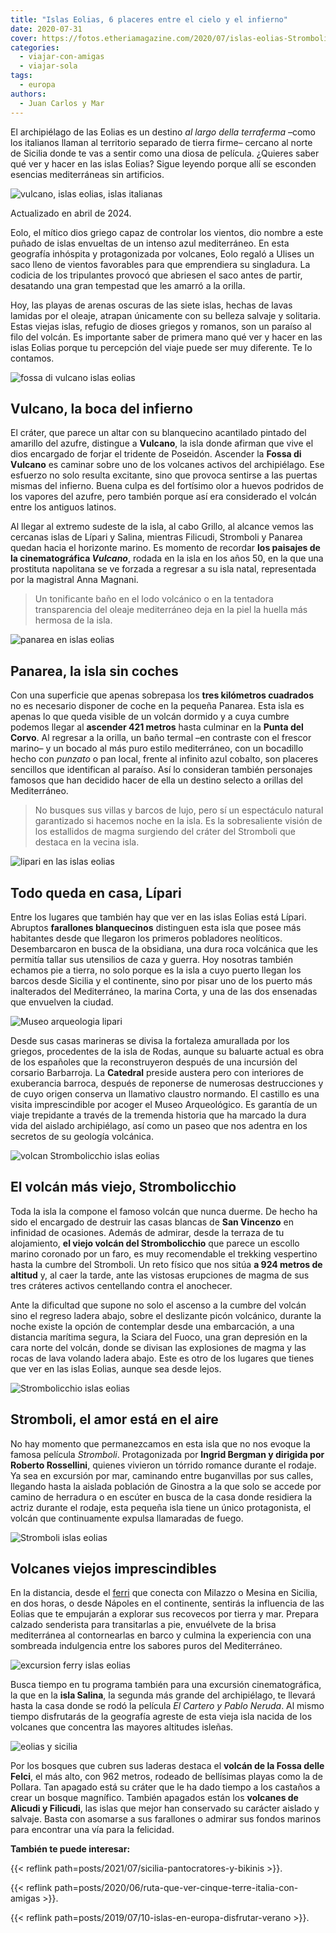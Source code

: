 ```yaml
---
title: "Islas Eolias, 6 placeres entre el cielo y el infierno"
date: 2020-07-31
cover: https://fotos.etheriamagazine.com/2020/07/islas-eolias-Strombolicchio.jpg
categories: 
  - viajar-con-amigas
  - viajar-sola
tags: 
  - europa
authors: 
  - Juan Carlos y Mar
---
```


El archipiélago de las Eolias es un destino _al largo della terraferma_ –como los 
italianos llaman al territorio separado de tierra firme– cercano al norte de Sicilia 
donde te vas a sentir como una diosa de película. ¿Quieres saber qué ver y hacer en las 
islas Eolias? Sigue leyendo porque allí se esconden esencias mediterráneas sin 
artificios. 

![vulcano, islas eolias, islas italianas](https://fotos.etheriamagazine.com/2020/07/islas-eolias-vulcano.jpg "Vulcano, en las islas Eolias.")

Actualizado en abril de 2024. 

Eolo, el mítico dios griego capaz de controlar los vientos, dio nombre a este puñado de 
islas envueltas de un intenso azul mediterráneo. En esta geografía inhóspita y 
protagonizada por volcanes, Eolo regaló a Ulises un saco lleno de vientos favorables 
para que emprendiera su singladura. La codicia de los tripulantes provocó que abriesen 
el saco antes de partir, desatando una gran tempestad que les amarró a la orilla. 

Hoy, las playas de arenas oscuras de las siete islas, hechas de lavas lamidas por el 
oleaje, atrapan únicamente con su belleza salvaje y solitaria. Estas viejas islas, 
refugio de dioses griegos y romanos, son un paraíso al filo del volcán. Es importante 
saber de primera mano qué ver y hacer en las islas Eolias porque tu percepción del viaje 
puede ser muy diferente. Te lo contamos. 

![fossa di vulcano islas eolias](https://fotos.etheriamagazine.com/2020/07/islas-eolias-viaje-vulcano.jpg "Una caminata por el infierno en la Fossa di Vulcano.")

## Vulcano, la boca del infierno

El cráter, que parece un altar con su blanquecino acantilado pintado del amarillo del 
azufre, distingue a **Vulcano**, la isla donde afirman que vive el dios encargado de 
forjar el tridente de Poseidón. Ascender la **Fossa di Vulcano** es caminar sobre uno de 
los volcanes activos del archipiélago. Ese esfuerzo no solo resulta excitante, sino que 
provoca sentirse a las puertas mismas del infierno. Buena culpa es del fortísimo olor a 
huevos podridos de los vapores del azufre, pero también porque así era considerado el 
volcán entre los antiguos latinos. 

Al llegar al extremo sudeste de la isla, al cabo Grillo, al alcance vemos las cercanas 
islas de Lípari y Salina, mientras Filicudi, Stromboli y Panarea quedan hacia el 
horizonte marino. Es momento de recordar **los paisajes de la cinematográfica 
_Vulcano_**, rodada en la isla en los años 50, en la que una prostituta napolitana se ve 
forzada a regresar a su isla natal, representada por la magistral Anna Magnani. 

> Un tonificante baño en el lodo volcánico o en la tentadora transparencia del oleaje 
> mediterráneo deja en la piel la huella más hermosa de la isla. 

![panarea en islas eolias](https://fotos.etheriamagazine.com/2020/07/islas-eolias-viaje-panarea.jpg "Panarea, apenas 3 km2 de superficie.")

## Panarea, la isla sin coches

Con una superficie que apenas sobrepasa los **tres kilómetros cuadrados** no es 
necesario disponer de coche en la pequeña Panarea. Esta isla es apenas lo que queda 
visible de un volcán dormido y a cuya cumbre podemos llegar al **ascender 421 metros** 
hasta culminar en la **Punta del Corvo**. Al regresar a la orilla, un baño termal –en 
contraste con el frescor marino– y un bocado al más puro estilo mediterráneo, con un 
bocadillo hecho con _punzato_ o pan local, frente al infinito azul cobalto, son placeres 
sencillos que identifican al paraíso. Así lo consideran también personajes famosos que 
han decidido hacer de ella un destino selecto a orillas del Mediterráneo. 

> No busques sus villas y barcos de lujo, pero sí un espectáculo natural garantizado si 
> hacemos noche en la isla. Es la sobresaliente visión de los estallidos de magma 
> surgiendo del cráter del Stromboli que destaca en la vecina isla. 

![lipari en las islas eolias](https://fotos.etheriamagazine.com/2020/07/islas-eolias-lipari.jpg "Lípari, en las islas Eolias.")

## Todo queda en casa, Lípari

Entre los lugares que también hay que ver en las islas Eolias está Lípari. Abruptos 
**farallones blanquecinos** distinguen esta isla que posee más habitantes desde que 
llegaron los primeros pobladores neolíticos. Desembarcaron en busca de la obsidiana, una 
dura roca volcánica que les permitía tallar sus utensilios de caza y guerra. Hoy 
nosotras también echamos pie a tierra, no solo porque es la isla a cuyo puerto llegan 
los barcos desde Sicilia y el continente, sino por pisar uno de los puerto más 
inalterados del Mediterráneo, la marina Corta, y una de las dos ensenadas que envuelven 
la ciudad. 

![Museo arqueologia lipari](https://fotos.etheriamagazine.com/2020/07/islas-eolias-viaje-lipari.jpg "Museo de Arqueología de Lípari.")

Desde sus casas marineras se divisa la fortaleza amurallada por los griegos, procedentes 
de la isla de Rodas, aunque su baluarte actual es obra de los españoles que la 
reconstruyeron después de una incursión del corsario Barbarroja. La **Catedral** preside 
austera pero con interiores de exuberancia barroca, después de reponerse de numerosas 
destrucciones y de cuyo origen conserva un llamativo claustro normando. El castillo es 
una visita imprescindible por acoger el Museo Arqueológico. Es garantía de un viaje 
trepidante a través de la tremenda historia que ha marcado la dura vida del aislado 
archipiélago, así como un paseo que nos adentra en los secretos de su geología 
volcánica. 

![volcan Strombolicchio islas eolias](https://fotos.etheriamagazine.com/2020/07/islas-eolias-volcan-Strombolicchio.jpg "Volcán Strombolicchio.")

## El volcán más viejo, Strombolicchio

Toda la isla la compone el famoso volcán que nunca duerme. De hecho ha sido el encargado 
de destruir las casas blancas de **San Vincenzo** en infinidad de ocasiones. Además de 
admirar, desde la terraza de tu alojamiento, **el viejo volcán del Strombolicchio** que 
parece un escollo marino coronado por un faro, es muy recomendable el trekking 
vespertino hasta la cumbre del Stromboli. Un reto físico que nos sitúa **a 924 metros de 
altitud** y, al caer la tarde, ante las vistosas erupciones de magma de sus tres 
cráteres activos centellando contra el anochecer. 

Ante la dificultad que supone no solo el ascenso a la cumbre del volcán sino el regreso 
ladera abajo, sobre el deslizante picón volcánico, durante la noche existe la opción de 
contemplar desde una embarcación, a una distancia marítima segura, la Sciara del Fuoco, 
una gran depresión en la cara norte del volcán, donde se divisan las explosiones de 
magma y las rocas de lava volando ladera abajo. Este es otro de los lugares que tienes 
que ver en las islas Eolias, aunque sea desde lejos. 

![Strombolicchio islas eolias](https://fotos.etheriamagazine.com/2020/07/islas-eolias-Strombolicchio.jpg "Strombolicchio, una isla-volcán.")

## Stromboli, el amor está en el aire

No hay momento que permanezcamos en esta isla que no nos evoque la famosa película 
_Stromboli_. Protagonizada por **Ingrid Bergman y dirigida por Roberto Rossellini**, 
quienes vivieron un tórrido romance durante el rodaje. Ya sea en excursión por mar, 
caminando entre buganvillas por sus calles, llegando hasta la aislada población de 
Ginostra a la que solo se accede por camino de herradura o en escúter en busca de la 
casa donde residiera la actriz durante el rodaje, esta pequeña isla tiene un único 
protagonista, el volcán que continuamente expulsa llamaradas de fuego. 

![Stromboli islas eolias](https://fotos.etheriamagazine.com/2020/07/islas-eolias-stromboli.jpg "Impactante imagen del Stromboli.")

## Volcanes viejos imprescindibles

En la distancia, desde el [ferri](https://www.libertylines.it/en/) que conecta con 
Milazzo o Mesina en Sicilia, en dos horas, o desde Nápoles en el continente, sentirás la 
influencia de las Eolias que te empujarán a explorar sus recovecos por tierra y mar. 
Prepara calzado senderista para transitarlas a pie, envuélvete de la brisa mediterránea 
al contornearlas en barco y culmina la experiencia con una sombreada indulgencia entre 
los sabores puros del Mediterráneo. 

![excursion ferry islas eolias](https://fotos.etheriamagazine.com/2020/07/excursion-ferry-eolias.jpg "Excursión en ferry por las Eolias.")

Busca tiempo en tu programa también para una excursión cinematográfica, la que en la 
**isla Salina**, la segunda más grande del archipiélago, te llevará hasta la casa donde 
se rodó la película _El Cartero y Pablo Neruda_. Al mismo tiempo disfrutarás de la 
geografía agreste de esta vieja isla nacida de los volcanes que concentra las mayores 
altitudes isleñas. 

![eolias y sicilia](https://fotos.etheriamagazine.com/2020/07/islas-eolias-volcanes-viejos.jpg "Excursión por las Eolias.")

Por los bosques que cubren sus laderas destaca el **volcán de la Fossa delle Felci**, el 
más alto, con 962 metros, rodeado de bellísimas playas como la de Pollara. Tan apagado 
está su cráter que le ha dado tiempo a los castaños a crear un bosque magnífico. También 
apagados están los **volcanes de Alicudi y Filicudi**, las islas que mejor han 
conservado su carácter aislado y salvaje. Basta con asomarse a sus farallones o admirar 
sus fondos marinos para encontrar una vía para la felicidad. 

**También te puede interesar:** 

{{< reflink path=posts/2021/07/sicilia-pantocratores-y-bikinis >}}. 

{{< reflink path=posts/2020/06/ruta-que-ver-cinque-terre-italia-con-amigas >}}. 

{{< reflink path=posts/2019/07/10-islas-en-europa-disfrutar-verano >}}.
